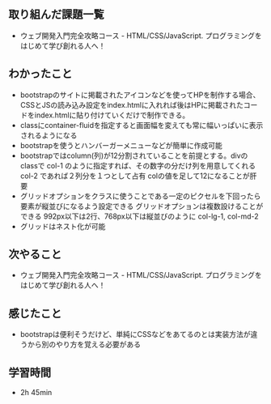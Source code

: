 ## 取り組んだ課題一覧
- ウェブ開発入門完全攻略コース - HTML/CSS/JavaScript. プログラミングをはじめて学び創れる人へ！
## わかったこと
- bootstrapのサイトに掲載されたアイコンなどを使ってHPを制作する場合、CSSとJSの読み込み設定をindex.htmlに入れれば後はHPに掲載されたコードをindex.htmlに貼り付けていくだけで制作できる。
- classにcontainer-fluidを指定すると画面幅を変えても常に幅いっぱいに表示されるようになる
- bootstrapを使うとハンバーガーメニューなどが簡単に作成可能
- bootstrapではcolumn(列)が12分割されていることを前提とする。divのclassで col-1 のように指定すれば、その数字の分だけ列を用意してくれる col-2 であれば２列分を１つとして占有 colの値を足して12になることが肝要
- グリッドオプションをクラスに使うことである一定のピクセルを下回ったら要素が縦並びになるよう設定できる グリッドオプションは複数設けることができる 992px以下は2行、768px以下は縦並びのように col-lg-1, col-md-2
- グリッドはネスト化が可能 
## 次やること
- ウェブ開発入門完全攻略コース - HTML/CSS/JavaScript. プログラミングをはじめて学び創れる人へ！
## 感じたこと
- bootstrapは便利そうだけど、単純にCSSなどをあてるのとは実装方法が違うから別のやり方を覚える必要がある
## 学習時間
- 2h 45min
